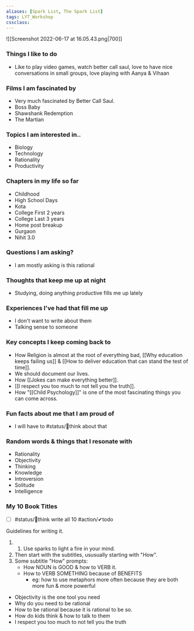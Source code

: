 ```yaml
---
aliases: [Spark List, The Spark List]
tags: LYT_Workshop 
cssclass: 
---
```




![[Screenshot 2022-06-17 at 16.05.43.png|700]]

### Things I like to do
- Like to play video games, watch better call saul, love to have nice conversations in small groups, love playing with Aanya & Vihaan
### Films I am fascinated by
- Very much fascinated by Better Call Saul.
- Boss Baby
- Shawshank Redemption
- The Martian
### Topics I am interested in..
- Biology
- Technology
- Rationality
- Productivity
### Chapters in my life so far
- Childhood
- High School Days
- Kota
- College First 2 years
- College Last 3 years
- Home post breakup
- Gurgaon
- Nihit 3.0
### Questions I am asking?
- I am mostly asking is this rational
### Thoughts that keep me up at night
- Studying, doing anything productive fills me up lately
### Experiences I've had that fill me up
- I don't want to write about them
- Talking sense to someone

### Key concepts I keep coming back to
- How Religion is almost at the root of everything bad, [[Why education keeps failing us]] & [[How to deliver education that can stand the test of time]]. 
- We should document our lives.
- How [[Jokes can make everything better]].
- [[I respect you too much to not tell you the truth]].
- How "[[Child Psychology]]" is one of the most fascinating things you can come across.
### Fun facts about me that I am proud of
- I will have to #status/💭think about that
### Random words & things that I resonate with
- Rationality
- Objectivity
- Thinking
- Knowledge
- Introversion
- Solitude
- Intelligence

### My 10 Book Titles
- [ ] #status/💭think  write all 10 #action/✔todo 

Guidelines for writing it.
1. 1. Use sparks to light a fire in your mind. 
2. Then start with the subtitles, ususually starting with "How".
3. Some subtitle "How" prompts:
	- How NOUN is GOOD & how to VERB it.
	- How to VERB SOMETHING because of BENEFITS
		- eg: how to use metaphors more often because they are both more fun & more powerful

- Objectivity is the one tool you need
- Why do you need to be rational
- How to be rational because it is rational to be so.
- How do kids think & how to talk to them
- I respect you too much to not tell you the truth


